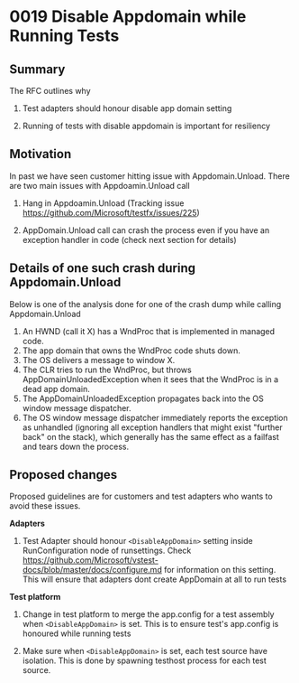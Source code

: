 # 0019 Disable Appdomain while Running Tests

## Summary
The RFC outlines why

1. Test adapters should honour disable app domain setting

2. Running of tests with disable appdomain is important for resiliency 

## Motivation
In past we have seen customer hitting issue with Appdomain.Unload. There are two main issues with Appdoamin.Unload call

1. Hang in Appdoamin.Unload (Tracking issue https://github.com/Microsoft/testfx/issues/225)

2. AppDomain.Unload call can crash the process even if you have an exception handler in code (check next section for details)


## Details of one such crash during Appdomain.Unload

Below is one of the analysis done for one of the crash dump while calling Appdomain.Unload

1.	An HWND (call it X) has a WndProc that is implemented in managed code.
2.	The app domain that owns the WndProc code shuts down.
3.	The OS delivers a message to window X.
4.	The CLR tries to run the WndProc, but throws AppDomainUnloadedException when it sees that the WndProc is in a dead app domain.
5.	The AppDomainUnloadedException propagates back into the OS window message dispatcher.
6.	The OS window message dispatcher immediately reports the exception as unhandled (ignoring all exception handlers that might exist "further back" on the stack), which generally has the same effect as a failfast and tears down the process.


## Proposed changes

Proposed guidelines are for customers and test adapters who wants to avoid these issues.

**Adapters**
1. Test Adapter should honour ```<DisableAppDomain>``` setting inside RunConfiguration node of runsettings. Check https://github.com/Microsoft/vstest-docs/blob/master/docs/configure.md for information on this setting. This will ensure that adapters dont create AppDomain at all to run tests

**Test platform**

1. Change in test platform to merge the app.config for a test assembly when ```<DisableAppDomain>``` is set. This is to ensure test's app.config is honoured while running tests

2. Make sure when ```<DisableAppDomain>``` is set, each test source have isolation. This is done by spawning testhost process for each test source.